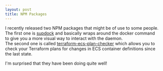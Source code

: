 ```yaml
---
layout: post
title: NPM Packages
---
```


I recently released two NPM packages that might be of use to some people.  
The first one is [supdock](https://www.npmjs.com/package/supdock) and basically wraps around the docker command to give you a more visual way to interact with the daemon.  
The second one is called [terraform-ecs-plan-checker](https://www.npmjs.com/package/terraform-ecs-plan-checker) which allows you to check your Terraform plans for changes in ECS container definitions since the last state.

I'm surprised that they have been doing quite well!
